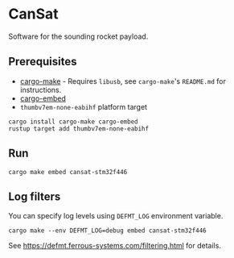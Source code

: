 # CanSat
Software for the sounding rocket payload.

## Prerequisites
* [cargo-make](https://github.com/sagiegurari/cargo-make) - Requires `libusb`, see `cargo-make`'s `README.md` for instructions.
* [cargo-embed](https://github.com/probe-rs/cargo-embed)
* `thumbv7em-none-eabihf` platform target
```
cargo install cargo-make cargo-embed
rustup target add thumbv7em-none-eabihf
```

## Run
```
cargo make embed cansat-stm32f446
```

## Log filters
You can specify log levels using `DEFMT_LOG` environment variable.
```
cargo make --env DEFMT_LOG=debug embed cansat-stm32f446
```
See https://defmt.ferrous-systems.com/filtering.html for details.
